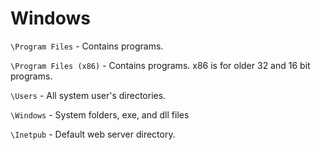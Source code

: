# Windows
`\Program Files` - Contains programs.

`\Program Files (x86)` - Contains programs. x86 is for older 32 and 16 bit programs.

`\Users` - All system user's directories.

`\Windows` - System folders, exe, and dll files

`\Inetpub` - Default web server directory.
